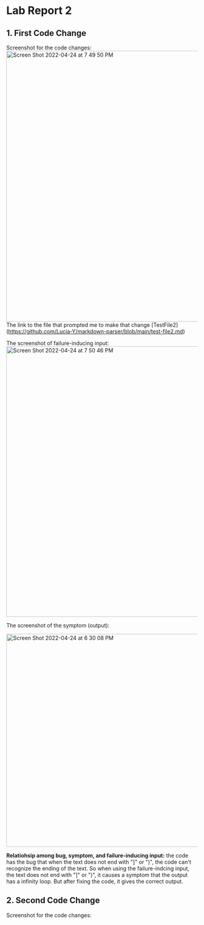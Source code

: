 # Lab Report 2

## 1. First Code Change
Screenshot for the code changes:
<img width="712" alt="Screen Shot 2022-04-24 at 7 49 50 PM" src="https://user-images.githubusercontent.com/103156151/165012693-79b028de-07cd-4b69-a252-3e8c93203dab.png">
The link to the file that prompted me to make that change [TestFile2] (https://github.com/Lucia-Y/markdown-parser/blob/main/test-file2.md)

The screenshot of failure-inducing input:
<img width="711" alt="Screen Shot 2022-04-24 at 7 50 46 PM" src="https://user-images.githubusercontent.com/103156151/165012750-b09bed6c-3244-4cca-aabe-6719623ffc95.png">

The screenshot of the symptom (output):

<img width="560" alt="Screen Shot 2022-04-24 at 6 30 08 PM" src="https://user-images.githubusercontent.com/103156151/165007901-d97cf0bf-a989-470f-aa7e-8e9e15b82c7c.png">

__Relatiohsip among bug, symptom, and failure-inducing input:__ the code has the bug that when the text does not end with "]" or ")", the code can't recognize the ending of the text. So when using the failure-indcing input, the text does not end with "]" or ")", it causes a symptom that the output has a infinity loop. But after fixing the code, it gives the correct output.


## 2. Second Code Change
Screenshot for the code changes:
